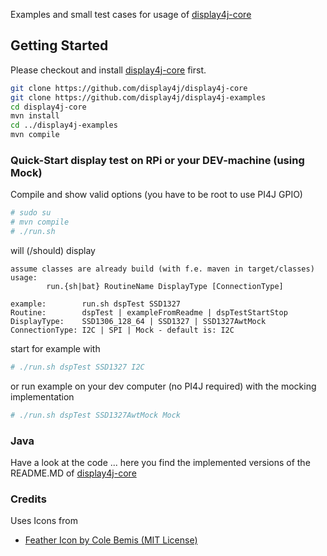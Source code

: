 Examples and small test cases for usage of [display4j-core](https://github.com/display4j/display4j-core)

## Getting Started 
Please checkout and install [display4j-core](https://github.com/display4j/display4j-core) first.
```bash
git clone https://github.com/display4j/display4j-core
git clone https://github.com/display4j/display4j-examples
cd display4j-core
mvn install
cd ../display4j-examples
mvn compile
```

### Quick-Start display test on RPi or your DEV-machine (using Mock)
Compile and show valid options (you have to be root to use PI4J GPIO) 
```bash
# sudo su
# mvn compile
# ./run.sh 
```
will (/should) display
```
assume classes are already build (with f.e. maven in target/classes)
usage:
        run.{sh|bat} RoutineName DisplayType [ConnectionType]

example:        run.sh dspTest SSD1327
Routine:        dspTest | exampleFromReadme | dspTestStartStop
DisplayType:    SSD1306_128_64 | SSD1327 | SSD1327AwtMock
ConnectionType: I2C | SPI | Mock - default is: I2C
```
start for example with
```bash
# ./run.sh dspTest SSD1327 I2C
```

or run example on your dev computer (no PI4J required) with the mocking implementation
```bash
# ./run.sh dspTest SSD1327AwtMock Mock
```

### Java
Have a look at the code ... here you find the implemented versions of the README.MD 
of [display4j-core](https://github.com/display4j/display4j-core)  

### Credits
Uses Icons from 
* [Feather Icon by Cole Bemis (MIT License)](https://www.iconfinder.com/colebemis)
